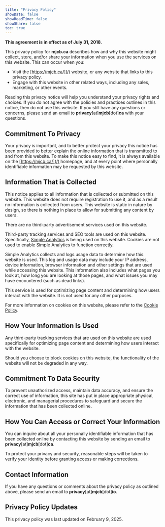 ```yaml
---
title: "Privacy Policy"
showDate: false
showReadTime: false
showShare: false
toc: true
---
```


**This agreement is in effect as of July 31, 2018.**

This privacy policy for **mjcb.ca** describes how and why this website might collect, store, and/or share your information when you use the services on this website. This can occur when you:

* Visit the [https://mjcb.ca/](/) website, or any website that links to this privacy policy.
* Engage with this website in other related ways, including any sales, marketing, or other events.

Reading this privacy notice will help you understand your privacy rights and choices. If you do not agree with the policies and practices outlines in this notice, then do not use this website. If you still have any questions or concerns, please send an email to **privacy**[at]**mjcb**[dot]**ca** with your questions.

## Commitment To Privacy ##

Your privacy is important, and to better protect your privacy this notice has been provided to better explain the online information that is transmitted to and from this website. To make this notice easy to find, it is always available on the [https://mjcb.ca/](/) homepage, and at every point where personally identifiable information may be requested by this website.

## Information That is Collected ##

This notice applies to all information that is collected or submitted on this website. This website does not require registration to use it, and as a result no information is collected from users. This website is static in nature by design, so there is nothing in place to allow for submitting any content by users.

There are no third-party advertisement services used on this website.

Third-party tracking services and SEO tools are used on this website. Specifically, [Simple Analytics](https://www.simpleanalytics.com/) is being used on this website. Cookies are not used to enable Simple Analytics to function correctly.

Simple Analytics collects and logs usage data to determine how this website is used. This log and usage data may include your IP address, device information, browser information and other settings that are used while accessing this website. This information also includes what pages you look at, how long you are looking at those pages, and what issues you may have encountered (such as dead links).

This service is used for optimizing page content and determining how users interact with the website. It is not used for any other purposes.

For more information on cookies on this website, please refer to the [Cookie Policy](/cookie-policy/).

## How Your Information Is Used ##

Any third-party tracking services that are used on this website are used specifically for optimizing page content and determining how users interact with the website.

Should you choose to block cookies on this website, the functionality of the website will not be degraded in any way.

## Commitment To Data Security ##

To prevent unauthorized access, maintain data accuracy, and ensure the correct use of information, this site has put in place appropriate physical, electronic, and managerial procedures to safeguard and secure the information that has been collected online.

## How You Can Access or Correct Your Information ##

You can inquire about all your personally identifiable information that has been collected online by contacting this website by sending an email to **privacy**[at]**mjcb**[dot]**ca**.

To protect your privacy and security, reasonable steps will be taken to verify your identity before granting access or making corrections.

## Contact Information ##

If you have any questions or comments about the privacy policy as outlined above, please send an email to **privacy**[at]**mjcb**[dot]**io**.

## Privacy Policy Updates ##

This privacy policy was last updated on February 9, 2025.
